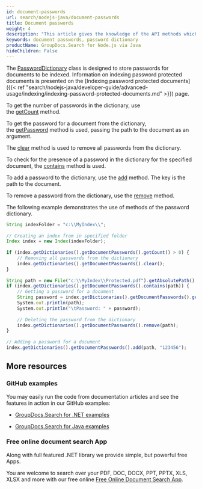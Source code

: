 ```yaml
---
id: document-passwords
url: search/nodejs-java/document-passwords
title: Document passwords
weight: 4
description: "This article gives the knowledge of the API methods which can be used to perform operations about document passwords or password dictionary using Java."
keywords: document passwords, password dictionary
productName: GroupDocs.Search for Node.js via Java
hideChildren: False
---
```

The [PasswordDictionary](https://reference.groupdocs.com/search/nodejs-java/com.groupdocs.search.dictionaries/PasswordDictionary) class is designed to store passwords for documents to be indexed. Information on indexing password protected documents is presented on the [Indexing password protected documents]({{< ref "search/nodejs-java/developer-guide/advanced-usage/indexing/indexing-password-protected-documents.md" >}}) page.

To get the number of passwords in the dictionary, use the [getCount](https://reference.groupdocs.com/search/nodejs-java/com.groupdocs.search.dictionaries/PasswordDictionary#getCount()) method.

To get the password for a document from the dictionary, the [getPassword](https://reference.groupdocs.com/search/nodejs-java/com.groupdocs.search.dictionaries/PasswordDictionary#getPassword(java.lang.String)) method is used, passing the path to the document as an argument.

The [clear](https://reference.groupdocs.com/search/nodejs-java/com.groupdocs.search.dictionaries/PasswordDictionary#clear()) method is used to remove all passwords from the dictionary.

To check for the presence of a password in the dictionary for the specified document, the [contains](https://reference.groupdocs.com/search/nodejs-java/com.groupdocs.search.dictionaries/PasswordDictionary#contains(java.lang.String)) method is used.

To add a password to the dictionary, use the [add](https://reference.groupdocs.com/search/nodejs-java/com.groupdocs.search.dictionaries/PasswordDictionary#add(java.lang.String,%20java.lang.String)) method. The key is the path to the document.

To remove a password from the dictionary, use the [remove](https://reference.groupdocs.com/search/nodejs-java/com.groupdocs.search.dictionaries/PasswordDictionary#remove(java.lang.String)) method.

The following example demonstrates the use of methods of the password dictionary.

```javascript
String indexFolder = "c:\\MyIndex\\";
 
// Creating an index from in specified folder
Index index = new Index(indexFolder);
 
if (index.getDictionaries().getDocumentPasswords().getCount() > 0) {
    // Removing all passwords from the dictionary
    index.getDictionaries().getDocumentPasswords().clear();
}
 
String path = new File("c:\\MyIndex\\Protected.pdf").getAbsolutePath();
if (index.getDictionaries().getDocumentPasswords().contains(path)) {
    // Getting a password for a document
    String password = index.getDictionaries().getDocumentPasswords().getPassword(path);
    System.out.println(path);
    System.out.println("\tPassword: " + password);
 
    // Deleting the password from the dictionary
    index.getDictionaries().getDocumentPasswords().remove(path);
}
 
// Adding a password for a document
index.getDictionaries().getDocumentPasswords().add(path, "123456");
```

## More resources

### GitHub examples

You may easily run the code from documentation articles and see the features in action in our GitHub examples:

*   [GroupDocs.Search for .NET examples](https://github.com/groupdocs-search/GroupDocs.Search-for-.NET)
    
*   [GroupDocs.Search for Java examples](https://github.com/groupdocs-search/GroupDocs.Search-for-Java)
    

### Free online document search App

Along with full featured .NET library we provide simple, but powerful free Apps.

You are welcome to search over your PDF, DOC, DOCX, PPT, PPTX, XLS, XLSX and more with our free online [Free Online Document Search App](https://products.groupdocs.app/search).
